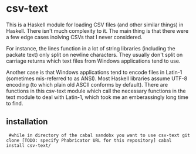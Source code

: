 csv-text
========

This is a Haskell module for loading CSV files (and other similar things) in 
Haskell.  There isn't much complexity to it.  The main thing is that there were
a few edge cases inolving CSVs that I never considered.

For instance, the lines function in a lot of string libraries (including the
packate text) only split on newline characters.  They usually don't split on 
carriage returns which text files from Windows applications tend to use.

Another case is that Windows applications tend to encode files in Latin-1
(sometimes mis-referred to as ANSI).  Most Haskell libraries assume UTF-8
encoding (to which plain old ASCII conforms by default).  There are functions
in this csv-text module which call the necessary functions in the text module
to deal with Latin-1, which took me an emberassingly long time to find.

installation
------------

` 
#while in directory of the cabal sandobx you want to use csv-text
git clone [TODO: specify Phabricator URL for this repository]
cabal install csv-text/
`
